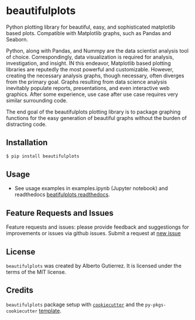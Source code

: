 # beautifulplots

Python plotting library for beautiful, easy, and sophisticated matplotlib based plots. Compatible with Matplotlib graphs, such as Pandas and Seaborn. 

Python, along with Pandas, and Nummpy are the data scientist analysis tool of choice. Correspondingly, data visualization is required for analysis, investigation, and insight. IN this endeavor, Matplotlib based plotting libraries are reputedly the most powerful and customizable. However, creating the necessary analysis graphs, though necessary, often diverges from the primary goal. Graphs resulting from data science analysis inevitably populate reports, presentations, and even interactive web graphics. After some experience, use case after use case requires very similar surrounding code. 

The end goal of the beautifulplots plotting library is to package graphing functions for the easy generation of beautiful graphs without the burden of distracting code. 

## Installation

```bash
$ pip install beautifulplots
```

## Usage

- See usage examples in examples.ipynb (Jupyter notebook) and readthedocs [beatifulplots readthedocs](https://beautifulplots.readthedocs.io/en/latest/index.html).


## Feature Requests and Issues

Feature requests and issues: please provide feedback and suggestiongs for improvements or issues via github issues. Submit a request at [new issue](https://github.com/Aljgutier/beautifulplots/issues)


## License

`beautifulplots` was created by Alberto Gutierrez. It is licensed under the terms of the MIT license.

## Credits

`beautifulplots` package setup with  [`cookiecutter`](https://cookiecutter.readthedocs.io/en/latest/) and the `py-pkgs-cookiecutter` [template](https://github.com/py-pkgs/py-pkgs-cookiecutter).
